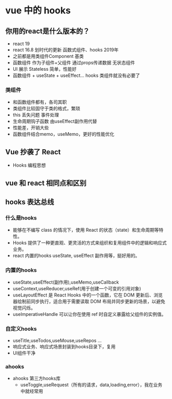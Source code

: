 # vue 中的 hooks
## 你用的react是什么版本的？
- react 19
- react 16.8 划时代的更新 函数式组件、hooks 2019年
- 之前都是用类组件Component 基类
- 函数组件 作为子组件+父组件 通过props传递数据 无状态组件
- UI 展示 Stateless 简单，性能好
- 函数组件 + useState + useEffect... hooks 类组件就没有必要了

### 类组件
- 和函数组件都有，各司其职
- 类组件比较固守于类的格式，繁琐
- this 丢失问题 事件处理
- 生命周期钩子函数 由useEffect副作用代替
- 性能差，开销大些
- 函数组件结合memo，useMemo，更好的性能优化

## Vue 抄袭了 React
- Hooks 编程思想

## vue 和 react 相同点和区别


## hooks 表达总线
### 什么是hooks
- 能够在不编写 class 的情况下，使用 React 的状态（state）和生命周期等特性。
- Hooks 提供了一种更直观、更灵活的方式来组织和复用组件中的逻辑和响应式业务。
- react 内置的hooks useState, useEffect 副作用等，挺好用的。
### 内置的hooks
- useState,useEffect(副作用),useMemo,useCallback
- useContext,useReducer,useRef(用于创建一个可变的引用对象)
- useLayoutEffect 是 React Hooks 中的一个函数，它在 DOM 更新后、浏览器绘制前同步执行，适合用于需要读取 DOM 布局并同步更新的场景，以避免视觉闪烁。
- useImperativeHandle 可以让你在使用 ref 时自定义暴露给父组件的实例值。
### 自定义hooks
- useTitle,useTodos,useMouse,useRepos ...
- 响应式业务、响应式场景封装到hooks目录下，复用
- UI组件干净
### ahooks
- ahooks 第三方hooks库
  - useToggle,useRequest（所有的请求，data,loading,error），我在业务中就经常用